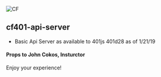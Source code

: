 ![CF](http://i.imgur.com/7v5ASc8.png)
## cf401-api-server
* Basic Api Server as available to 401js 401d28 as of 1/21/19

#### Props to John Cokos, Insturctor

Enjoy your experience!

